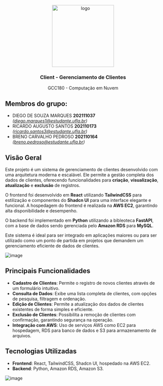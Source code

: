 <p align="center">
    <img src="https://github.com/user-attachments/assets/fc5c5b92-b167-4c83-afb5-0f4b5f08dd45" alt="logo" width="200" height="200">
</p>

<h3 align="center">Client - Gerenciamento de Clientes </h3>

<p align="center">
  GCC180 - Computação em Nuvem	
</p>
    
## Membros do grupo:
- DIEGO DE SOUZA MARQUES **202111037** *(diego.marques1@estudante.ufla.br)*
- RICARDO AUGUSTO SANTOS **202110173** *(ricardo.santos3@estudante.ufla.br)*
- BRENO CARVALHO PEDROSO **202110164** *(breno.pedroso@estudante.ufla.br)*

## Visão Geral

Este projeto é um sistema de gerenciamento de clientes desenvolvido com uma arquitetura moderna e escalável. Ele permite a gestão completa dos dados de clientes, oferecendo funcionalidades para **criação**, **visualização**, **atualização** e **exclusão** de registros. 

O frontend foi desenvolvido em **React** utilizando **TailwindCSS** para estilização e componentes do **Shadcn UI** para uma interface elegante e funcional. A hospedagem do frontend é realizada na **AWS EC2**, garantindo alta disponibilidade e desempenho.

O backend foi implementado em **Python** utilizando a bibleoteca **FastAPI**, com a base de dados sendo gerenciada pelo **Amazon RDS** para **MySQL**. 

Este sistema é ideal para ser integrado em aplicações maiores ou para ser utilizado como um ponto de partida em projetos que demandem um gerenciamento eficiente de dados de clientes.


![image](https://github.com/user-attachments/assets/cc97e492-dc71-4868-b727-b932fe752113)


## Principais Funcionalidades

- **Cadastro de Clientes**: Permite o registro de novos clientes através de um formulário intuitivo.
- **Consulta de Dados**: Exibe uma lista completa de clientes, com opções de pesquisa, filtragem e ordenação.
- **Edição de Clientes**: Permite a atualização dos dados de clientes existentes de forma simples e eficiente.
- **Exclusão de Clientes**: Possibilita a remoção de clientes com confirmação, garantindo segurança na operação.
- **Integração com AWS**: Uso de serviços AWS como EC2 para hospedagem, RDS para banco de dados e S3 para armazenamento de arquivos.

## Tecnologias Utilizadas

- **Frontend**: React, TailwindCSS, Shadcn UI, hospedado na AWS EC2.
- **Backend**: Python, Amazon RDS, Amazon S3.


![image](https://github.com/user-attachments/assets/647aec2a-f4b3-4de8-a400-6e2257a29318)

